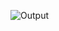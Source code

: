 ![Output](https://img.shields.io/badge/dynamic/json?label=Timestamp&query=%24.data&url=https%3A%2F%2Fraw.githubusercontent.com%2FHarshini-24-IT%2Fdynamic_readme%2Fmain%2FTimestamp.txt)









 

